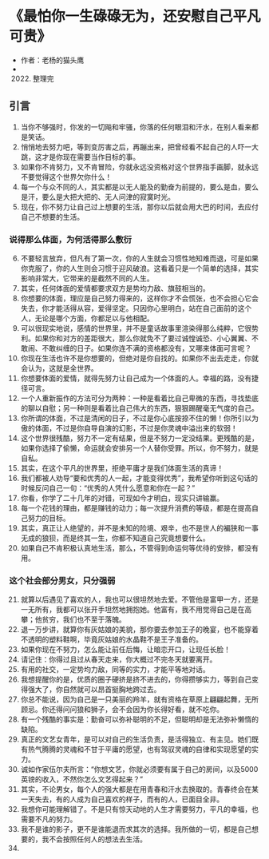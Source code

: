 # 《最怕你一生碌碌无为，还安慰自己平凡可贵》
- 作者：老杨的猫头鹰
- 2022.  整理完

## 引言
1. 当你不够强时，你发的一切飚和牢骚，你落的任何眼泪和汗水，在别人看来都是笑话。
2. 悄悄地去努力吧，等到变厉害之后，再蹦出来，把曾经看不起自己的人吓一大跳，这才是你现在需要当作目标的事。
3. 如果你不肯努力，又不肯冒险，你就永远没资格对这个世界指手画脚，就永远不要觉得这个世界欠你什么！
4. 每一个与众不同的人，其实都是以无人能及的勤奋为前提的，要么是血，要么是汗，要么是大把大把的、无人问津的寂寞时光。
5. 现在，你不努力让自己过上想要的生活，那你以后就会用大巴的时间，去应付自己不想要的生活。

### 说得那么体面，为何活得那么敷衍
6. 不要轻言放弃，但凡有了第一次，你的人生就会习惯性地知难而退，可是如果你克服了，你的人生则会习惯于迎风破浪。这看着只是一个简单的选择，其实影响非常大，它带来的是截然不同的人生。
7. 其实，任何体面的爱情都要求双方是势均力敌、旗鼓相当的。
8. 你想要的体面，理应是自己努力得来的，这样你才不会慌张，也不会担心它会失去，你才能活得从容，爱得坚定。只因你心里明白，站在自己面前的这个人，无论是哪个方面，你都足以与他相配。
9. 可以很现实地说，感情的世界里，并不是童话故事里渲染得那么纯粹，它很势利。如果你和对方的差距很大，那么你就免不了要过诚惶诚恐、小心翼翼、不敢闹、不敢纠缠的日子。如果你连不满的资格都没有，又哪来体面可言呢？
10. 你现在生活也许不是你想要的，但绝对是你自找的。如果你不出去走走，你就会认为，这就是全世界。
11. 你想要体面的爱情，就得先努力让自己成为一个体面的人。幸福的路，没有捷径可言。
12. 一个人重新振作的方法可分为两种：一种是看着比自己卑微的东西，寻找垫底的聊以自慰；另一种则是看着比自己伟大的东西，狠狠踢醒毫无气度的自己。
13. 你所谓的体面，不过是清闲的日子，不过是你心底按捺不住的懒！你所引以为傲的体面，不过是你自导自演的幻影，不过是你灵魂中溢出来的软弱！
14. 这个世界很残酷，努力不一定有结果，但是不努力一定没结果。更残酷的是，如果你选择了偷懒，命运就会安排另一个人替你受罪。所以，你不努力，就是自私。
15. 其实，在这个平凡的世界里，拒绝平庸才是我们体面生活的真谛！
16. 我们都被人劝导“要和优秀的人一起，才能变得优秀”，我希望你听到这句话的时候反问自己一句：“优秀的人凭什么愿意和你在一起？”
17. 你看，你学了二十几年的对错，可现如今才明白，现实只讲输赢。
18. 每一个花钱的理由，都是赚钱的动力；每一次提升消费的等级，都是在提高自己努力的目标。
19. 其实，真正让人绝望的，并不是未知的险境、艰辛，也不是世人的褊狭和一事无成的狼狈，而是终其一生，你都不知道自己究竟想要什么。
20. 如果自己不肯积极认真地生活，那么，不管得到命运何等优待的安排，都没有用。

### 这个社会部分男女，只分强弱
21. 就算以后遇见了喜欢的人，我也可以很坦然地去爱。不管他是富甲一方，还是一无所有，我都可以张开手坦然地拥抱她。他富有，我不用觉得自己是在高攀；他贫穷，我们也不至于落魄。
22. 退一万步讲，就算你有灰姑娘的美貌，那你要去参加王子的晚宴，也不能穿着不透明的塑料鞋啊，毕竟灰姑娘的水晶鞋不是王子准备的。
23. 如果你现在不努力，怎么能让前任后悔，让暗恋开口，让现任长脸！
24. 请记住：你得过且过从春天走来，你大概过不完冬天就要离开。
25. 有用的社交，一定势均力敌，同等的实力，才能平等地对话。
26. 我想提醒你的是，优质的圈子硬挤是挤不进去的，你得攒够实力，等到自己变得强大了，你自然就可以昂首挺胸地跨过去。
27. 你总不能说，因为自己是一只美丽的羚羊，就有资格在草原上翩翩起舞，无所顾忌。你还得问问狼和狮子，会不会因为你长得好看，就不吃你。
28. 有一个残酷的事实是：勤奋可以弥补聪明的不足，但聪明却是无法弥补懒惰的缺陷。
29. 真正的文艺女青年，是可以对自己的生活负责，是活得独立、有主见。她们既有热气腾腾的灵魂和不甘于平庸的愿望，也有驾驭灵魂的自律和实现愿望的实力。
30. 诚如作家伍尔夫所言：“你想文艺，你就必须要有属于自己的房间，以及5000英镑的收入，不然你怎么文艺得起来？”
31. 其实，不论男女，每个人的强大都是在用青春和汗水去换取的。青春终会在某一天失去，有的人成为自己喜欢的样子，而有的人，已面目全非。
32. 我想你可能理解错了。不是只有惊天动地的人生才需要努力，平凡的幸福，也需要不凡的努力。
33. 我不是谁的影子，更不是谁能退而求其次的选择。我所做的一切，都是自己想要的，我不会按照任何人的想法去生活。
34. 